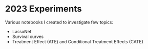 # 2023 Experiments
Various notebooks I created to investigate few topics:
- LassoNet
- Survival curves
- Treatment Effect (ATE) and Conditional Treatment Effects (CATE)
